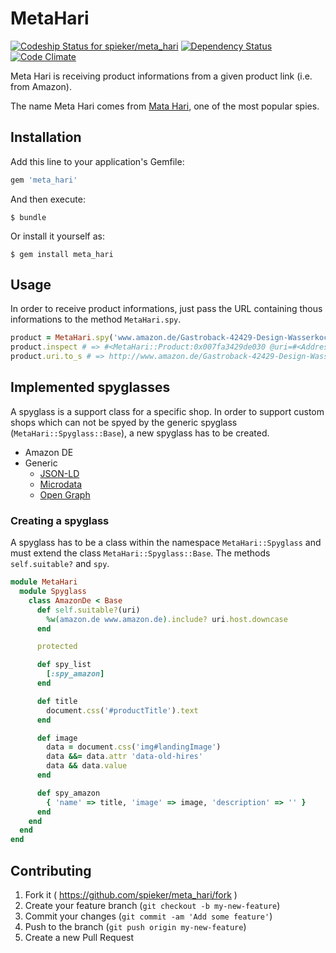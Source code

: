# MetaHari

[ ![Codeship Status for spieker/meta_hari](https://codeship.com/projects/82a2a250-dfbd-0132-10c4-5a00e6f9bcb3/status?branch=master)](https://codeship.com/projects/80646)
[![Dependency Status](https://gemnasium.com/spieker/meta_hari.svg)](https://gemnasium.com/spieker/meta_hari)
[![Code Climate](https://codeclimate.com/github/spieker/meta_hari/badges/gpa.svg)](https://codeclimate.com/github/spieker/meta_hari)

Meta Hari is receiving product informations from a given product link
(i.e. from Amazon).

The name Meta Hari comes from
[Mata Hari](https://en.wikipedia.org/wiki/Mata_Hari), one of the most
popular spies.

## Installation

Add this line to your application's Gemfile:

```ruby
gem 'meta_hari'
```

And then execute:

    $ bundle

Or install it yourself as:

    $ gem install meta_hari

## Usage

In order to receive product informations, just pass the URL containing
thous informations to the method `MetaHari.spy`.

```ruby
product = MetaHari.spy('www.amazon.de/Gastroback-42429-Design-Wasserkocher-Advanced/dp/B000LQXC2Q/ref=sr_1_1')
product.inspect # => #<MetaHari::Product:0x007fa3429de030 @uri=#<Addressable::URI:0x3fd1a18d5c04 URI:http://www.amazon.de/Gastroback-42429-Design-Wasserkocher-Advanced/dp/B000LQXC2Q/ref=sr_1_1>, @name="Gastroback 42429 Design Wasserkocher Advanced Pro", @image="http://ecx.images-amazon.com/images/I/814Yl6mxLsL._SL1500_.jpg", @description="">
product.uri.to_s # => http://www.amazon.de/Gastroback-42429-Design-Wasserkocher-Advanced/dp/B000LQXC2Q/ref=sr_1_1
```

## Implemented spyglasses

A spyglass is a support class for a specific shop. In order to support
custom shops which can not be spyed by the generic spyglass
(`MetaHari::Spyglass::Base`), a new spyglass has to be created.

* Amazon DE
* Generic
  * [JSON-LD](https://developers.google.com/structured-data/rich-snippets/products)
  * [Microdata](https://developers.google.com/structured-data/rich-snippets/products)
  * [Open Graph](http://ogp.me/)

### Creating a spyglass

A spyglass has to be a class within the namespace `MetaHari::Spyglass`
and must extend the class `MetaHari::Spyglass::Base`. The methods
`self.suitable?` and `spy`.

```ruby
module MetaHari
  module Spyglass
    class AmazonDe < Base
      def self.suitable?(uri)
        %w(amazon.de www.amazon.de).include? uri.host.downcase
      end

      protected

      def spy_list
        [:spy_amazon]
      end

      def title
        document.css('#productTitle').text
      end

      def image
        data = document.css('img#landingImage')
        data &&= data.attr 'data-old-hires'
        data && data.value
      end

      def spy_amazon
        { 'name' => title, 'image' => image, 'description' => '' }
      end
    end
  end
end
```

## Contributing

1. Fork it ( https://github.com/spieker/meta_hari/fork )
2. Create your feature branch (`git checkout -b my-new-feature`)
3. Commit your changes (`git commit -am 'Add some feature'`)
4. Push to the branch (`git push origin my-new-feature`)
5. Create a new Pull Request
